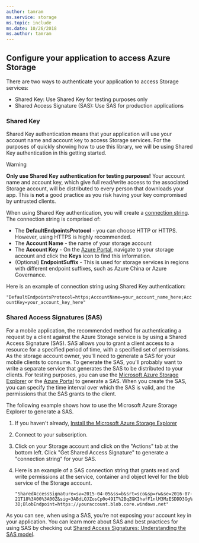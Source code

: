 ```yaml
---
author: tamram
ms.service: storage
ms.topic: include
ms.date: 10/26/2018
ms.author: tamram
---
```

## Configure your application to access Azure Storage
There are two ways to authenticate your application to access Storage services:

* Shared Key: Use Shared Key for testing purposes only
* Shared Access Signature (SAS): Use SAS for production applications

### Shared Key
Shared Key authentication means that your application will use your account name and account key to access Storage services. For the purposes of quickly showing how to use this library, we will be using Shared Key authentication in this getting started.

> [!WARNING] 
> **Only use Shared Key authentication for testing purposes!** Your account name and account key, which give full read/write access to the associated Storage account, will be distributed to every person that downloads your app. This is **not** a good practice as you risk having your key compromised by untrusted clients.
> 
> 

When using Shared Key authentication, you will create a [connection string](../articles/storage/common/storage-configure-connection-string.md). The connection string is comprised of:  

* The **DefaultEndpointsProtocol** - you can choose HTTP or HTTPS. However, using HTTPS is highly recommended.
* The **Account Name** - the name of your storage account
* The **Account Key** - On the [Azure Portal](https://portal.azure.com), navigate to your storage account and click the **Keys** icon to find this information.
* (Optional) **EndpointSuffix** - This is used for storage services in regions with different endpoint suffixes, such as Azure China or Azure Governance.

Here is an example of connection string using Shared Key authentication:

`"DefaultEndpointsProtocol=https;AccountName=your_account_name_here;AccountKey=your_account_key_here"`

### Shared Access Signatures (SAS)
For a mobile application, the recommended method for authenticating a request by a client against the Azure Storage service is by using a Shared Access Signature (SAS). SAS allows you to grant a client access to a resource for a specified period of time, with a specified set of permissions.
As the storage account owner, you'll need to generate a SAS for your mobile clients to consume. To generate the SAS, you'll probably want to write a separate service that generates the SAS to be distributed to your clients. For testing purposes, you can use the [Microsoft Azure Storage Explorer](https://storageexplorer.com) or the [Azure Portal](https://portal.azure.com) to generate a SAS. When you create the SAS, you can specify the time interval over which the SAS is valid, and the permissions that the SAS grants to the client.

The following example shows how to use the Microsoft Azure Storage Explorer to generate a SAS.

1. If you haven't already, [Install the Microsoft Azure Storage Explorer](https://storageexplorer.com)
2. Connect to your subscription.
3. Click on your Storage account and click on the "Actions" tab at the bottom left. Click "Get Shared Access Signature" to generate a "connection string" for your SAS.
4. Here is an example of a SAS connection string that grants read and write permissions at the service, container and object level for the blob service of the Storage account.
   
   `"SharedAccessSignature=sv=2015-04-05&ss=b&srt=sco&sp=rw&se=2016-07-21T18%3A00%3A00Z&sig=3ABdLOJZosCp0o491T%2BqZGKIhafF1nlM3MzESDDD3Gg%3D;BlobEndpoint=https://youraccount.blob.core.windows.net"`

As you can see, when using a SAS, you’re not exposing your account key in your application. You can learn more about SAS and best practices for using SAS by checking out [Shared Access Signatures: Understanding the SAS model](../articles/storage/common/storage-sas-overview.md).